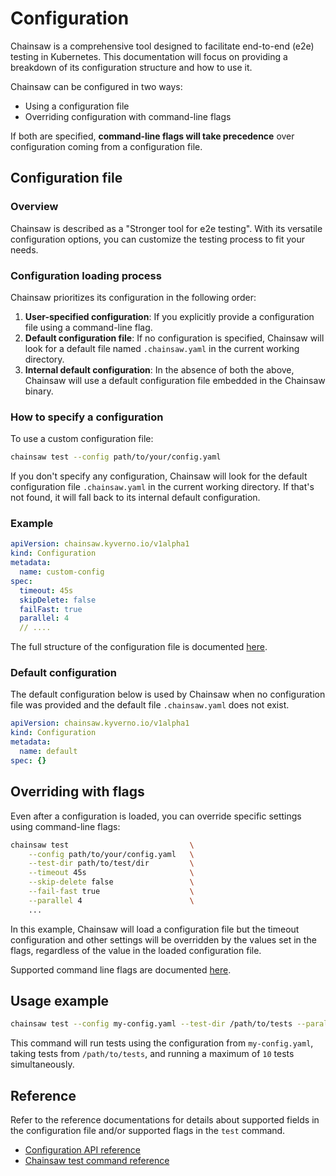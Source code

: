 # Configuration

Chainsaw is a comprehensive tool designed to facilitate end-to-end (e2e) testing in Kubernetes. This documentation will focus on providing a breakdown of its configuration structure and how to use it.

Chainsaw can be configured in two ways:

- Using a configuration file
- Overriding configuration with command-line flags

If both are specified, **command-line flags will take precedence** over configuration coming from a configuration file.

## Configuration file

### Overview

Chainsaw is described as a "Stronger tool for e2e testing". With its versatile configuration options, you can customize the testing process to fit your needs.

### Configuration loading process

Chainsaw prioritizes its configuration in the following order:

1. **User-specified configuration**: If you explicitly provide a configuration file using a command-line flag.
1. **Default configuration file**: If no configuration is specified, Chainsaw will look for a default file named `.chainsaw.yaml` in the current working directory.
1. **Internal default configuration**: In the absence of both the above, Chainsaw will use a default configuration file embedded in the Chainsaw binary.

### How to specify a configuration

To use a custom configuration file:

```bash
chainsaw test --config path/to/your/config.yaml
```

If you don't specify any configuration, Chainsaw will look for the default configuration file `.chainsaw.yaml` in the current working directory. If that's not found, it will fall back to its internal default configuration.


### Example

```yaml
apiVersion: chainsaw.kyverno.io/v1alpha1
kind: Configuration
metadata:
  name: custom-config
spec:
  timeout: 45s
  skipDelete: false
  failFast: true
  parallel: 4
  // ....
```

The full structure of the configuration file is documented [here](../apis/chainsaw.v1alpha1.md#chainsaw-kyverno-io-v1alpha1-Configuration).

### Default configuration

The default configuration below is used by Chainsaw when no configuration file was provided and the default file `.chainsaw.yaml` does not exist.

```yaml
apiVersion: chainsaw.kyverno.io/v1alpha1
kind: Configuration
metadata:
  name: default
spec: {}
```

## Overriding with flags

Even after a configuration is loaded, you can override specific settings using command-line flags:

```bash
chainsaw test                           \
    --config path/to/your/config.yaml   \
    --test-dir path/to/test/dir         \
    --timeout 45s                       \
    --skip-delete false                 \
    --fail-fast true                    \
    --parallel 4                        \
    ...
```

In this example, Chainsaw will load a configuration file but the timeout configuration and other settings will be overridden by the values set in the flags, regardless of the value in the loaded configuration file.

Supported command line flags are documented [here](../commands/chainsaw_test.md#options).

## Usage example

```bash
chainsaw test --config my-config.yaml --test-dir /path/to/tests --parallel 10
```

This command will run tests using the configuration from `my-config.yaml`, taking tests from `/path/to/tests`, and running a maximum of `10` tests simultaneously.

## Reference

Refer to the reference documentations for details about supported fields in the configuration file and/or supported flags in the `test` command.

- [Configuration API reference](../apis/chainsaw.v1alpha1.md#chainsaw-kyverno-io-v1alpha1-Configuration)
- [Chainsaw test command reference](../commands/chainsaw_test.md#options)
